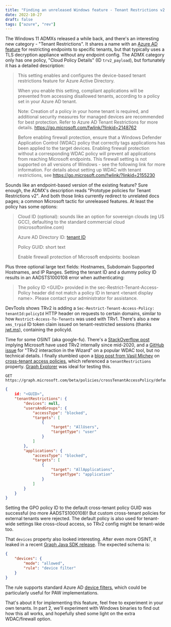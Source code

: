 ```yaml
---
title: "Finding an unreleased Windows feature - Tenant Restrictions v2 (TRv2)"
date: 2022-10-27
draft: false
tags: ["azure", "rev"]
---
```

The Windows 11 ADMXs released a while back, and there's an interesting new category - "Tenant Restrictions". It shares a name with an [Azure AD feature](https://learn.microsoft.com/en-us/azure/active-directory/manage-apps/tenant-restrictions) for restricting endpoints to specific tenants, but that typically uses a TLS decryption appliance without any endpoint config. The ADMX category only has one policy, "Cloud Policy Details" (ID `trv2_payload`), but fortunately it has a detailed description:

>This setting enables and configures the device-based tenant restrictions feature for Azure Active Directory.
>
>When you enable this setting, compliant applications will be prevented from accessing disallowed tenants, according to a policy set in your Azure AD tenant.
>
>Note: Creation of a policy in your home tenant is required, and additional security measures for managed devices are recommended for best protection. Refer to Azure AD Tenant Restrictions for more details. https://go.microsoft.com/fwlink/?linkid=2148762
>
>Before enabling firewall protection, ensure that a Windows Defender Application Control (WDAC) policy that correctly tags applications has been applied to the target devices. Enabling firewall protection without a corresponding WDAC policy will prevent all applications from reaching Microsoft endpoints. This firewall setting is not supported on all versions of Windows - see the following link for more information. For details about setting up WDAC with tenant restrictions, see https://go.microsoft.com/fwlink/?linkid=2155230

Sounds like an endpoint-based version of the existing feature? Sure enough, the ADMX's description reads "Prototype policies for Tenant Restrictions v2". And both those links currently redirect to unrelated docs pages; a common Microsoft tactic for unreleased features. At least the policy has some options:

>Cloud ID (optional): sounds like an option for sovereign clouds (eg US GCC), defaulting to the standard commercial cloud (microsoftonline.com)
>
>Azure AD Directory ID: [tenant ID](https://www.whatismytenantid.com/)
>
>Policy GUID: short text
>
>Enable firewall protection of Microsoft endpoints: boolean

Plus three optional large text fields: Hostnames, Subdomain Supported Hostnames, and IP Ranges. Setting the tenant ID and a dummy policy ID results in an AADSTS1000108 error when authenticating:

> The policy ID \<GUID> provided in the sec-Restrict-Tenant-Access-Policy header did not match a policy ID in tenant \<tenant display name>. Please contact your administrator for assistance.

DevTools shows TRv2 is adding a `Sec-Restrict-Tenant-Access-Policy: tenantId:policyId` HTTP header on requests to certain domains, similar to how `Restrict-Access-To-Tenants` was used with TRv1. There's also a new `xms_trpid` ID token claim issued on tenant-restricted sessions (thanks [jwt.ms](https://jwt.ms)), containing the policyId.

Time for some OSINT (aka google-fu). There's a [StackOverflow post](https://stackoverflow.com/a/62704562) implying Microsoft have used TRv2 internally since mid-2020, and a [GitHub issue](https://github.com/MicrosoftDocs/WDAC-Toolkit/issues/71) for "TRv2 interaction in the Wizard" on a popular WDAC tool, but no technical details. I finally stumbled upon a [blog post from Vasil Michev](https://www.michev.info/Blog/Post/3681/cross-tenant-access-policy-xtap-and-the-graph-api) on [cross-tenant access policies](https://learn.microsoft.com/en-us/graph/api/crosstenantaccesspolicyconfigurationdefault-get?view=graph-rest-beta&tabs=http), which referenced a `tenantRestrictions` property. [Graph Explorer](https://developer.microsoft.com/en-us/graph/graph-explorer/preview) was ideal for testing this.

```http
GET https://graph.microsoft.com/beta/policies/crossTenantAccessPolicy/default
```
```json
{
	id: "<GUID>",
    "tenantRestrictions": {
        "devices": null,
        "usersAndGroups": {
            "accessType": "blocked",
            "targets": [
                {
                    "target": "AllUsers",
                    "targetType": "user"
                }
            ]
        },
        "applications": {
            "accessType": "blocked",
            "targets": [
                {
                    "target": "AllApplications",
                    "targetType": "application"
                }
            ]
        }
    }
}
```

Setting the GPO policy ID to the default cross-tenant policy GUID was successful (no more AADSTS1000108)! But custom cross-tenant policies for external tenants were rejected. The default policy is also used for tenant-wide settings like cross-cloud access, so TRv2 config might be tenant-wide too.

That `devices` property also looked interesting. After even more OSINT, it leaked in a recent [Graph Java SDK release](https://github.com/microsoftgraph/msgraph-beta-sdk-java/blob/1e544292ef39faa059dbecca60dea7003722cda7/src/main/java/com/microsoft/graph/models/DevicesFilter.java). The expected schema is:

```json
{
	"devices": {
		"mode": "allowed",
		"rule": "device filter"
	}
}
```

The rule supports standard Azure AD [device filters](https://learn.microsoft.com/en-us/azure/active-directory/conditional-access/concept-condition-filters-for-devices#filter-for-devices-graph-api), which could be particularly useful for PAW implementations.

That's about it for implementing this feature, feel free to experiment in your own tenants. In part 2, we'll experiment with Windows binaries to find out how this all works, and hopefully shed some light on the extra WDAC/firewall option.
